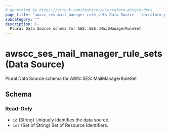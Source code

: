 ```yaml
---
# generated by https://github.com/hashicorp/terraform-plugin-docs
page_title: "awscc_ses_mail_manager_rule_sets Data Source - terraform-provider-awscc"
subcategory: ""
description: |-
  Plural Data Source schema for AWS::SES::MailManagerRuleSet
---
```


# awscc_ses_mail_manager_rule_sets (Data Source)

Plural Data Source schema for AWS::SES::MailManagerRuleSet



<!-- schema generated by tfplugindocs -->
## Schema

### Read-Only

- `id` (String) Uniquely identifies the data source.
- `ids` (Set of String) Set of Resource Identifiers.
